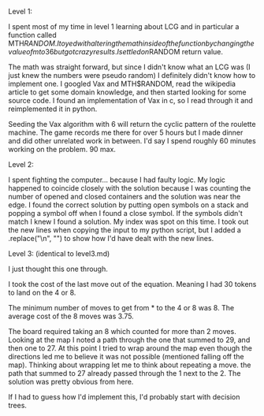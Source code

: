 Level 1:

I spent most of my time in level 1 learning about LCG and in particular a function called MTH$RANDOM.  I toyed with altering the math inside of the function by changing the value of m to 36 but got crazy results.  I settled on % 36 meaning do modulos 36 on the MTH$RANDOM return value.  

The math was straight forward, but since I didn't know what an LCG was (I just knew the numbers were pseudo random) I definitely didn't know how to implement one.  I googled Vax and MTH$RANDOM, read the wikipedia article to get some domain knowledge, and then started looking for some source code.  I found an implementation of Vax in c, so I read through it and reimplemented it in python.

Seeding the Vax algorithm with 6 will return the cyclic pattern of the roulette machine.  The game records me there for over 5 hours but I made dinner and did other unrelated work in between.  I'd say I spend roughly 60 minutes working on the problem.  90 max.


Level 2:

I spent fighting the computer... because I had faulty logic.  My logic happened to coincide closely with the solution because I was counting the number of opened and closed containers and the solution was near the edge.
I found the correct solution by putting open symbols on a stack and popping a symbol off when I found a close symbol.  If the symbols didn't match I knew I found a solution.  My index was spot on this time.  I took out the new lines when copying the input to my python script, but I added a .replace("\n", "") to show how I'd have dealt with the new lines.

Level 3: (identical to level3.md)

I just thought this one through.

I took the cost of the last move out of the equation. Meaning I had 30 tokens to land on the 4 or 8.

The minimum number of moves to get from * to the 4 or 8 was 8.  The average cost of the 8 moves was 3.75.

The board required taking an 8 which counted for more than 2 moves. Looking at the map I noted a path through the one that summed to 29, and then one to 27.  At this point I tried to wrap around the map even though the directions led me to believe it was not possible (mentioned falling off the map).  Thinking about wrapping let me to think about repeating a move.  the path that summed to 27 already passed through the 1 next to the 2.  The solution was pretty obvious from here.

If I had to guess how I'd implement this, I'd probably start with decision trees.